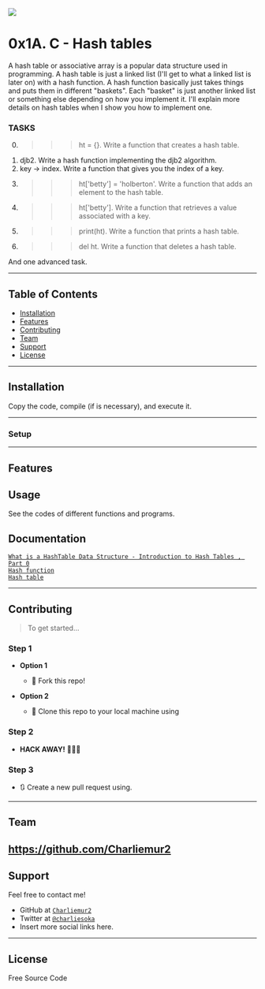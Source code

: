<img src="https://media.geeksforgeeks.org/wp-content/cdn-uploads/implementing-own-hash-table.png">

# 0x1A. C - Hash tables

A hash table or associative array is a popular data structure used in programming. A hash table is just a linked list (I'll get to what a linked list is later on) with a hash function. A hash function basically just takes things and puts them in different "baskets". Each "basket" is just another linked list or something else depending on how you implement it. I'll explain more details on hash tables when I show you how to implement one.

### TASKS
0. >>> ht = {}.
Write a function that creates a hash table.
1. djb2.
Write a hash function implementing the djb2 algorithm.
2. key -> index.
Write a function that gives you the index of a key.
3. >>> ht['betty'] = 'holberton'.
Write a function that adds an element to the hash table.
4. >>> ht['betty'].
Write a function that retrieves a value associated with a key.
5. >>> print(ht).
Write a function that prints a hash table.
6. >>> del ht.
Write a function that deletes a hash table.

And one advanced task.

---

## Table of Contents

- [Installation](#installation)
- [Features](#features)
- [Contributing](#contributing)
- [Team](#team)
- [Support](#support)
- [License](#license)


---

## Installation

Copy the code, compile (if is necessary), and execute it.

---

### Setup

---

## Features
## Usage

See the codes of different functions and programs.

## Documentation

<a href="https://intranet.hbtn.io/rltoken/uodWZz-2jyHReOeToaLNdQ">`What is a HashTable Data Structure - Introduction to Hash Tables , Part 0`</a><br>
<a href="https://intranet.hbtn.io/rltoken/YiFi_oMjd9cZ4VepsS2RKQ">`Hash function`</a><br>
<a href="https://intranet.hbtn.io/rltoken/Kswyyb1f2JY3dn-3TEckUQ">`Hash table`</a><br>

---

## Contributing

> To get started...

### Step 1

- **Option 1**
    - 🍴 Fork this repo!

- **Option 2**
    - 👯 Clone this repo to your local machine using

### Step 2

- **HACK AWAY!** 🔨🔨🔨

### Step 3

- 🔃 Create a new pull request using.
---

## Team

https://github.com/Charliemur2
---

## Support

Feel free to contact me!

- GitHub at <a href="https://github.com/Charliemur2">`Charliemur2`</a>
- Twitter at <a href="https://twitter.com/charliesoka">`@charliesoka`</a>
- Insert more social links here.

---

## License

Free Source Code
